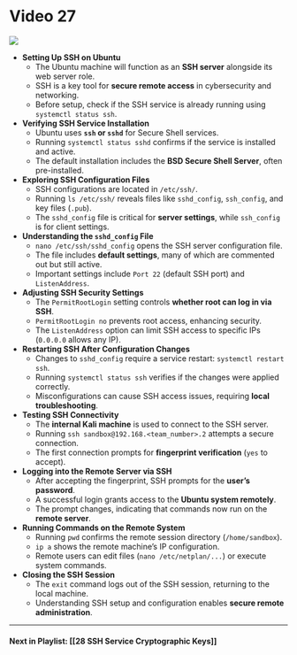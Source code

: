 # Video 27
![](https://www.youtube.com/watch?v=krqJhN4Ld6s&list=PLqux0fXsj7x3WYm6ZWuJnGC1rXQZ1018M&index=27)

- **Setting Up SSH on Ubuntu**
    - The Ubuntu machine will function as an **SSH server** alongside its web server role.
    - SSH is a key tool for **secure remote access** in cybersecurity and networking.
    - Before setup, check if the SSH service is already running using `systemctl status ssh`.
- **Verifying SSH Service Installation**
    - Ubuntu uses **`ssh` or `sshd`** for Secure Shell services.
    - Running `systemctl status sshd` confirms if the service is installed and active.
    - The default installation includes the **BSD Secure Shell Server**, often pre-installed.
- **Exploring SSH Configuration Files**
    - SSH configurations are located in `/etc/ssh/`.
    - Running `ls /etc/ssh/` reveals files like `sshd_config`, `ssh_config`, and key files (`.pub`).
    - The `sshd_config` file is critical for **server settings**, while `ssh_config` is for client settings.
- **Understanding the `sshd_config` File**
    - `nano /etc/ssh/sshd_config` opens the SSH server configuration file.
    - The file includes **default settings**, many of which are commented out but still active.
    - Important settings include `Port 22` (default SSH port) and `ListenAddress`.
- **Adjusting SSH Security Settings**
    - The `PermitRootLogin` setting controls **whether root can log in via SSH**.
    - `PermitRootLogin no` prevents root access, enhancing security.
    - The `ListenAddress` option can limit SSH access to specific IPs (`0.0.0.0` allows any IP).
- **Restarting SSH After Configuration Changes**
    - Changes to `sshd_config` require a service restart: `systemctl restart ssh`.
    - Running `systemctl status ssh` verifies if the changes were applied correctly.
    - Misconfigurations can cause SSH access issues, requiring **local troubleshooting**.
- **Testing SSH Connectivity**
    - The **internal Kali machine** is used to connect to the SSH server.
    - Running `ssh sandbox@192.168.<team_number>.2` attempts a secure connection.
    - The first connection prompts for **fingerprint verification** (`yes` to accept).
- **Logging into the Remote Server via SSH**
    - After accepting the fingerprint, SSH prompts for the **user’s password**.
    - A successful login grants access to the **Ubuntu system remotely**.
    - The prompt changes, indicating that commands now run on the **remote server**.
- **Running Commands on the Remote System**
    - Running `pwd` confirms the remote session directory (`/home/sandbox`).
    - `ip a` shows the remote machine’s IP configuration.
    - Remote users can edit files (`nano /etc/netplan/...`) or execute system commands.
- **Closing the SSH Session**
    - The `exit` command logs out of the SSH session, returning to the local machine.
    - Understanding SSH setup and configuration enables **secure remote administration**.


---

#### Next in Playlist: [[28 SSH Service Cryptographic Keys]]